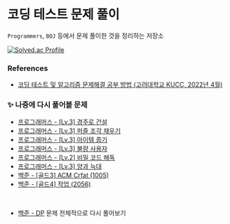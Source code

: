 # 코딩 테스트 문제 풀이
`Programmers`, `BOJ` 등에서 문제 풀이한 것을 정리하는 저장소

[![Solved.ac Profile](http://mazassumnida.wtf/api/v2/generate_badge?boj=jindaram)](https://solved.ac/jindaram/)

### References
- [코딩 테스트 및 알고리즘 문제해결 공부 방법 (고려대학교 KUCC, 2022년 4월)](https://www.slideshare.net/slideshow/kucc-2022-4/251739276)

### ✨ 나중에 다시 풀어볼 문제
- [프로그래머스 - [Lv.3] 경주로 건설](https://school.programmers.co.kr/learn/courses/30/lessons/67259)
- [프로그래머스 - [Lv.3] 퍼즐 조각 채우기](https://school.programmers.co.kr/learn/courses/30/lessons/84021)
- [프로그래머스 - [Lv.3] 아이템 줍기](https://school.programmers.co.kr/learn/courses/30/lessons/87694)
- [프로그래머스 - [Lv.3] 불량 사용자](https://school.programmers.co.kr/learn/courses/30/lessons/64064)
- [프로그래머스 - [Lv.2] 비밀 코드 해독](https://school.programmers.co.kr/learn/courses/30/lessons/388352)
- [프로그래머스 - [Lv.3] 양과 늑대](https://school.programmers.co.kr/learn/courses/30/lessons/92343)
- [백준 - [골드3] ACM Crfat (1005)](https://www.acmicpc.net/problem/1005)
- [백준 - [골드4] 작업 (2056) ](https://www.acmicpc.net/problem/2056)

<br>

- [백준 - DP](https://www.acmicpc.net/problemset?sort=ac_desc&algo=25) 문제 전체적으로 다시 풀어보기